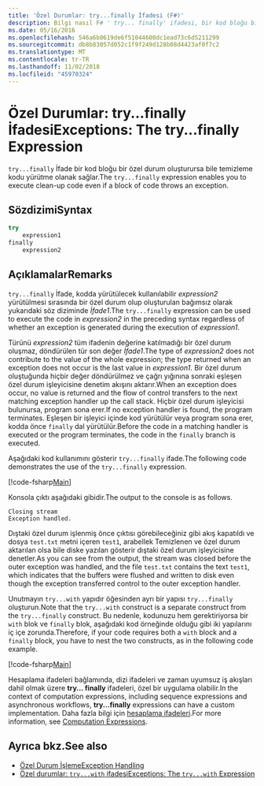 ```yaml
---
title: 'Özel Durumlar: try...finally İfadesi (F#)'
description: Bilgi nasıl F# ' try... finally' ifadesi, bir kod bloğu bir özel durum oluşturursa bile temizleme kodu yürütme olanak tanır.
ms.date: 05/16/2016
ms.openlocfilehash: 546a6b0619de6f51044600dc1ead73c6d5211299
ms.sourcegitcommit: db8b83057d052c1f9f249d128b08d4423af0f7c2
ms.translationtype: MT
ms.contentlocale: tr-TR
ms.lasthandoff: 11/02/2018
ms.locfileid: "45970324"
---
```

# <a name="exceptions-the-tryfinally-expression"></a><span data-ttu-id="c6615-103">Özel Durumlar: try...finally İfadesi</span><span class="sxs-lookup"><span data-stu-id="c6615-103">Exceptions: The try...finally Expression</span></span>

<span data-ttu-id="c6615-104">`try...finally` İfade bir kod bloğu bir özel durum oluşturursa bile temizleme kodu yürütme olanak sağlar.</span><span class="sxs-lookup"><span data-stu-id="c6615-104">The `try...finally` expression enables you to execute clean-up code even if a block of code throws an exception.</span></span>

## <a name="syntax"></a><span data-ttu-id="c6615-105">Sözdizimi</span><span class="sxs-lookup"><span data-stu-id="c6615-105">Syntax</span></span>

```fsharp
try
    expression1
finally
    expression2
```

## <a name="remarks"></a><span data-ttu-id="c6615-106">Açıklamalar</span><span class="sxs-lookup"><span data-stu-id="c6615-106">Remarks</span></span>

<span data-ttu-id="c6615-107">`try...finally` İfade, kodda yürütülecek kullanılabilir *expression2* yürütülmesi sırasında bir özel durum olup oluşturulan bağımsız olarak yukarıdaki söz diziminde *İfade1*.</span><span class="sxs-lookup"><span data-stu-id="c6615-107">The `try...finally` expression can be used to execute the code in *expression2* in the preceding syntax regardless of whether an exception is generated during the execution of *expression1*.</span></span>

<span data-ttu-id="c6615-108">Türünü *expression2* tüm ifadenin değerine katılmadığı bir özel durum oluşmaz, döndürülen tür son değer *İfade1*.</span><span class="sxs-lookup"><span data-stu-id="c6615-108">The type of *expression2* does not contribute to the value of the whole expression; the type returned when an exception does not occur is the last value in *expression1*.</span></span> <span data-ttu-id="c6615-109">Bir özel durum oluştuğunda hiçbir değer döndürülmez ve çağrı yığınına sonraki eşleşen özel durum işleyicisine denetim akışını aktarır.</span><span class="sxs-lookup"><span data-stu-id="c6615-109">When an exception does occur, no value is returned and the flow of control transfers to the next matching exception handler up the call stack.</span></span> <span data-ttu-id="c6615-110">Hiçbir özel durum işleyicisi bulunursa, program sona erer.</span><span class="sxs-lookup"><span data-stu-id="c6615-110">If no exception handler is found, the program terminates.</span></span> <span data-ttu-id="c6615-111">Eşleşen bir işleyici içinde kod yürütülür veya program sona erer, kodda önce `finally` dal yürütülür.</span><span class="sxs-lookup"><span data-stu-id="c6615-111">Before the code in a matching handler is executed or the program terminates, the code in the `finally` branch is executed.</span></span>

<span data-ttu-id="c6615-112">Aşağıdaki kod kullanımını gösterir `try...finally` ifade.</span><span class="sxs-lookup"><span data-stu-id="c6615-112">The following code demonstrates the use of the `try...finally` expression.</span></span>

[!code-fsharp[Main](../../../../samples/snippets/fsharp/lang-ref-2/snippet5701.fs)]

<span data-ttu-id="c6615-113">Konsola çıktı aşağıdaki gibidir.</span><span class="sxs-lookup"><span data-stu-id="c6615-113">The output to the console is as follows.</span></span>

```
Closing stream
Exception handled.
```

<span data-ttu-id="c6615-114">Dıştaki özel durum işlenmiş önce çıktısı görebileceğiniz gibi akış kapatıldı ve dosya `test.txt` metni içeren `test1`, arabellek Temizlenen ve özel durum aktarılan olsa bile diske yazılan gösterir dıştaki özel durum işleyicisine denetler.</span><span class="sxs-lookup"><span data-stu-id="c6615-114">As you can see from the output, the stream was closed before the outer exception was handled, and the file `test.txt` contains the text `test1`, which indicates that the buffers were flushed and written to disk even though the exception transferred control to the outer exception handler.</span></span>

<span data-ttu-id="c6615-115">Unutmayın `try...with` yapıdır öğesinden ayrı bir yapısı `try...finally` oluşturun.</span><span class="sxs-lookup"><span data-stu-id="c6615-115">Note that the `try...with` construct is a separate construct from the `try...finally` construct.</span></span> <span data-ttu-id="c6615-116">Bu nedenle, kodunuzu hem gerektiriyorsa bir `with` blok ve `finally` blok, aşağıdaki kod örneğinde olduğu gibi iki yapılarını iç içe zorunda.</span><span class="sxs-lookup"><span data-stu-id="c6615-116">Therefore, if your code requires both a `with` block and a `finally` block, you have to nest the two constructs, as in the following code example.</span></span>

[!code-fsharp[Main](../../../../samples/snippets/fsharp/lang-ref-2/snippet5702.fs)]

<span data-ttu-id="c6615-117">Hesaplama ifadeleri bağlamında, dizi ifadeleri ve zaman uyumsuz iş akışları dahil olmak üzere **try... finally** ifadeleri, özel bir uygulama olabilir.</span><span class="sxs-lookup"><span data-stu-id="c6615-117">In the context of computation expressions, including sequence expressions and asynchronous workflows, **try...finally** expressions can have a custom implementation.</span></span> <span data-ttu-id="c6615-118">Daha fazla bilgi için [hesaplama ifadeleri](../computation-expressions.md).</span><span class="sxs-lookup"><span data-stu-id="c6615-118">For more information, see [Computation Expressions](../computation-expressions.md).</span></span>

## <a name="see-also"></a><span data-ttu-id="c6615-119">Ayrıca bkz.</span><span class="sxs-lookup"><span data-stu-id="c6615-119">See also</span></span>

- [<span data-ttu-id="c6615-120">Özel Durum İşleme</span><span class="sxs-lookup"><span data-stu-id="c6615-120">Exception Handling</span></span>](index.md)
- [<span data-ttu-id="c6615-121">Özel durumlar: `try...with` ifadesi</span><span class="sxs-lookup"><span data-stu-id="c6615-121">Exceptions: The `try...with` Expression</span></span>](the-try-with-expression.md)

